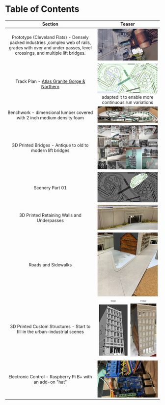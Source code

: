 # Table of Contents

Section         | Teaser         
:-------------------------:|:---------------------------:
Prototype (Cleveland Flats) - Densely packed industries ,complex web of rails, grades with over and under passes, level crossings, and multiple lift bridges.  |   ![Turnout at Lift Bridge](toc/tocTurnoutAtLiftBridge.png)
Track Plan - [Atlas Granite Gorge & Northern](https://www.modeltrainforum.com/picture.php?albumid=241&pictureid=2492) |  ![Plan](toc/tocRev8s.png) adapted it to enable more continuous run variations
Benchwork - dimensional lumber covered with 2 inch medium density foam |  ![Benchwork](toc/tocIMG_0104.png)
3D Printed Bridges - Antique to old to modern lift bridges | ![Models and Prototype Inspirations](toc/tocCustom3DPrintedModels.png)
Scenery Part 01 |  ![Image of steel viaduct](toc/tocArea00.png)
3D Printed Retaining Walls and Underpasses |  ![Setting](toc/tocRetainingWall_p.png)
Roads and Sidewalks | ![](toc/tocBuildingBlockDownStreet.png)
3D Printed Custom Structures - Start to fill in the urban-industrial scenes | ![](toc/tocHydeBuilding.png)
Electronic Control - Raspberry Pi B+ with an add-on "hat" | ![Electronic Control](toc/tocIMG_0129s.png)
